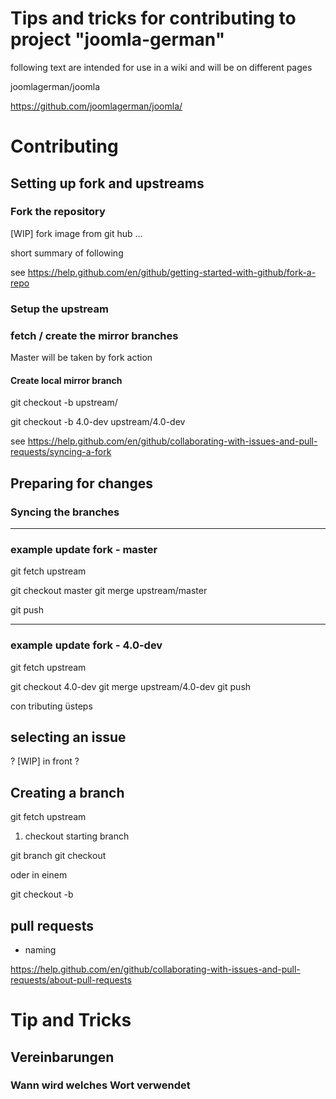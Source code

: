 
# Tips and tricks for contributing to project  "joomla-german"

following text are intended for use in a wiki and will be on different pages

joomlagerman/joomla

https://github.com/joomlagerman/joomla/


# Contributing 


## Setting up fork and upstreams

### Fork the repository

[WIP] fork image from git hub ...

short summary of following 


see https://help.github.com/en/github/getting-started-with-github/fork-a-repo

### Setup the upstream


### fetch / create the mirror branches

Master will be taken by fork action

#### Create local mirror branch

git checkout -b <new branch> upstream/<remote branch>

git checkout -b 4.0-dev upstream/4.0-dev






see https://help.github.com/en/github/collaborating-with-issues-and-pull-requests/syncing-a-fork

## Preparing for changes

### Syncing the branches

----------------------------------------
### example update fork - master
git fetch upstream

git checkout master
git merge upstream/master

git push

---------------------------------------
### example update fork - 4.0-dev

git fetch upstream

git checkout 4.0-dev
git merge upstream/4.0-dev
git push


con tributing üsteps


## selecting an issue

? [WIP] in front ?

## Creating a branch

git fetch upstream

1) checkout starting branch

git branch <name>
git checkout <name>

oder in einem 

git checkout -b <name>



## pull requests

* naming

https://help.github.com/en/github/collaborating-with-issues-and-pull-requests/about-pull-requests



# Tip and Tricks 

## Vereinbarungen

### Wann wird welches Wort verwendet

### 


